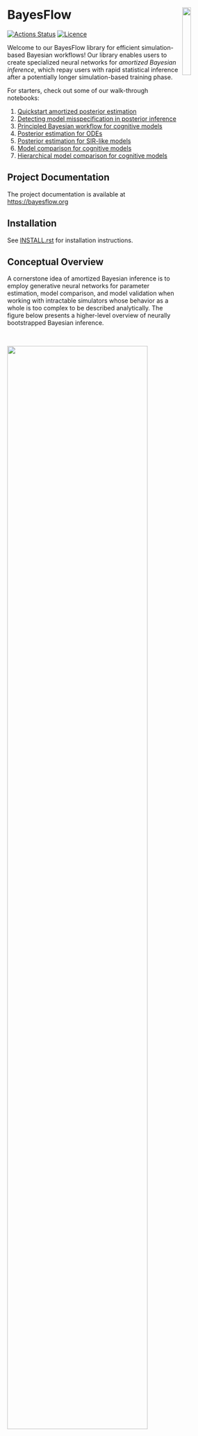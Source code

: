 # BayesFlow <img src="https://github.com/stefanradev93/BayesFlow/blob/master/img/bayesflow_hex.png?raw=true" align="right" width=20% height=20% />

[![Actions Status](https://github.com/stefanradev93/bayesflow/workflows/Tests/badge.svg)](https://github.com/stefanradev93/bayesflow/actions)
[![Licence](https://img.shields.io/github/license/stefanradev93/BayesFlow)](https://img.shields.io/github/license/stefanradev93/BayesFlow)

Welcome to our BayesFlow library for efficient simulation-based Bayesian workflows! Our library enables users to create specialized neural networks for *amortized Bayesian inference*, which repay users with rapid statistical inference after a potentially longer simulation-based training phase.

For starters, check out some of our walk-through notebooks:

1. [Quickstart amortized posterior estimation](examples/Intro_Amortized_Posterior_Estimation.ipynb)
2. [Detecting model misspecification in posterior inference](examples/Model_Misspecification.ipynb)
3. [Principled Bayesian workflow for cognitive models](examples/LCA_Model_Posterior_Estimation.ipynb)
4. [Posterior estimation for ODEs](examples/Linear_ODE_system.ipynb)
5. [Posterior estimation for SIR-like models](examples/Covid19_Initial_Posterior_Estimation.ipynb)
6. [Model comparison for cognitive models](examples/Model_Comparison_MPT.ipynb)
7. [Hierarchical model comparison for cognitive models](examples/Hierarchical_Model_Comparison_MPT.ipynb)

## Project Documentation

The project documentation is available at <https://bayesflow.org>

## Installation

See [INSTALL.rst](INSTALL.rst) for installation instructions.

## Conceptual Overview

A cornerstone idea of amortized Bayesian inference is to employ generative
neural networks for parameter estimation, model comparison, and model validation
when working with intractable simulators whose behavior as a whole is too
complex to be described analytically. The figure below presents a higher-level
overview of neurally bootstrapped Bayesian inference.

<img src="https://github.com/stefanradev93/BayesFlow/blob/master/img/high_level_framework.png?raw=true" width=80% height=80%>

## Getting Started: Parameter Estimation

The core functionality of BayesFlow is amortized Bayesian posterior estimation, as described in our paper:

Radev, S. T., Mertens, U. K., Voss, A., Ardizzone, L., & Köthe, U. (2020).
BayesFlow: Learning complex stochastic models with invertible neural networks.
<em>IEEE Transactions on Neural Networks and Learning Systems</em>, available
for free at: https://arxiv.org/abs/2003.06281.

However, since then, we have substantially extended the BayesFlow library such that
it is now much more general and cleaner than what we describe in the above paper.

### Minimal Example

```python
import numpy as np
import bayesflow as bf
```

To introduce you to the basic workflow of the library, let's consider
a simple 2D Gaussian model, from which we want to obtain
posterior inference.  We assume a Gaussian simulator (likelihood)
and a Gaussian prior for the means of the two components,
which are our only model parameters in this example:

```python
def simulator(theta, n_obs=50, scale=1.0):
    return np.random.default_rng().normal(loc=theta, scale=scale, size=(n_obs, theta.shape[0]))

def prior(D=2, mu=0., sigma=1.0):
    return np.random.default_rng().normal(loc=mu, scale=sigma, size=D)
```

Then, we connect the `prior` with the `simulator` using a `GenerativeModel` wrapper:

```python
generative_model = bf.simulation.GenerativeModel(prior, simulator)
```

Next, we create our BayesFlow setup consisting of a summary and an inference network:

```python
summary_net = bf.networks.DeepSet()
inference_net = bf.networks.InvertibleNetwork(num_params=2)
amortized_posterior = bf.amortizers.AmortizedPosterior(inference_net, summary_net)
```

Finally, we connect the networks with the generative model via a `Trainer` instance:

```python
trainer = bf.trainers.Trainer(amortizer=amortized_posterior, generative_model=generative_model)
```

We are now ready to train an amortized posterior approximator. For instance,
to run online training, we simply call:

```python
losses = trainer.train_online(epochs=10, iterations_per_epoch=500, batch_size=32)
```

Before inference, we can use simulation-based calibration (SBC,
https://arxiv.org/abs/1804.06788) to check the computational faithfulness of
the model-amortizer combination:

```python
fig = trainer.diagnose_sbc_histograms()
```

<img src="https://github.com/stefanradev93/BayesFlow/blob/master/img/showcase_sbc.png?raw=true" width=65% height=65%>

The histograms are roughly uniform and lie within the expected range for
well-calibrated inference algorithms as indicated by the shaded gray areas.
Accordingly, our amortizer seems to have converged to the intended target.

Amortized inference on new (real or simulated) data is then easy and fast.
For example, we can simulate 200 new data sets and generate 500 posterior draws
per data set:

```python
new_sims = trainer.configurator(generative_model(200))
posterior_draws = amortized_posterior.sample(new_sims, n_samples=500)
```

We can then quickly inspect the how well the model can recover its parameters
across the simulated data sets.

```python
fig = bf.diagnostics.plot_recovery(posterior_draws, new_sims['parameters'])
```

<img src="https://github.com/stefanradev93/BayesFlow/blob/master/img/showcase_recovery.png?raw=true" width=65% height=65%>

For any individual data set, we can also compare the parameters' posteriors with
their corresponding priors:

```python
fig = bf.diagnostics.plot_posterior_2d(posterior_draws[0], prior=generative_model.prior)
```

<img src="https://github.com/stefanradev93/BayesFlow/blob/master/img/showcase_posterior.png?raw=true" width=45% height=45%>

We see clearly how the posterior shrinks relative to the prior for both
model parameters as a result of conditioning on the data.

### References and Further Reading

- Radev, S. T., Mertens, U. K., Voss, A., Ardizzone, L., & Köthe, U. (2020).
BayesFlow: Learning complex stochastic models with invertible neural networks.
<em>IEEE Transactions on Neural Networks and Learning Systems</em>, available
for free at: https://arxiv.org/abs/2003.06281.

- Radev, S. T., Graw, F., Chen, S., Mutters, N. T., Eichel, V. M., Bärnighausen, T., & Köthe, U. (2021).
OutbreakFlow: Model-based Bayesian inference of disease outbreak dynamics with invertible neural networks and its application to the COVID-19 pandemics in Germany. <em>PLoS computational biology</em>, 17(10), e1009472.

- Bieringer, S., Butter, A., Heimel, T., Höche, S., Köthe, U., Plehn, T., & Radev, S. T. (2021).
Measuring QCD splittings with invertible networks. <em>SciPost Physics</em>, 10(6), 126.

- von Krause, M., Radev, S. T., & Voss, A. (2022).
Mental speed is high until age 60 as revealed by analysis of over a million participants.
<em>Nature Human Behaviour</em>, 6(5), 700-708.

## Model Misspecification

What if we are dealing with misspecified models? That is, how faithful is our
amortized inference if the generative model is a poor representation of reality?
A modified loss function optimizes the learned summary statistics towards a unit
Gaussian and reliably detects model misspecification during inference time.

![](https://github.com/stefanradev93/BayesFlow/blob/master/docs/source/images/model_misspecification_amortized_sbi.png?raw=true)

In order to use this method, you should only provide the `summary_loss_fun` argument
to the `AmortizedPosterior` instance:

```python
amortized_posterior = bf.amortizers.AmortizedPosterior(inference_net, summary_net, summary_loss_fun='MMD')
```

The amortizer knows how to combine its losses and you can inspect the summary space for outliers during inference.

### References and Further Reading

- Schmitt, M., Bürkner P. C., Köthe U., & Radev S. T. (2021). Detecting Model
Misspecification in Amortized Bayesian Inference with Neural Networks. <em>ArXiv
preprint</em>, available for free at: https://arxiv.org/abs/2112.08866

## Model Comparison

BayesFlow can not only be used for parameter estimation, but also to perform approximate Bayesian model comparison via posterior model probabilities or Bayes factors.
Let's extend the minimal example from before with a second model $M_2$ that we want to compare with our original model $M_1$:

```python
def simulator(theta, n_obs=50, scale=1.0):
    return np.random.default_rng().normal(loc=theta, scale=scale, size=(n_obs, theta.shape[0]))

def prior_m1(D=2, mu=0., sigma=1.0):
    return np.random.default_rng().normal(loc=mu, scale=sigma, size=D)

def prior_m2(D=2, mu=2., sigma=1.0):
    return np.random.default_rng().normal(loc=mu, scale=sigma, size=D)
```

For the purpose of this illustration, the two toy models only differ with respect to their prior specification ($M_1: \mu = 0, M_2: \mu = 2$). We create both models as before and use a `MultiGenerativeModel` wrapper to combine them in a `meta_model`:

```python
model_m1 = bf.simulation.GenerativeModel(prior_m1, simulator, simulator_is_batched=False)
model_m2 = bf.simulation.GenerativeModel(prior_m2, simulator, simulator_is_batched=False)
meta_model = bf.simulation.MultiGenerativeModel([model_m1, model_m2])
```

Next, we construct our neural network with a `PMPNetwork` for approximating posterior model probabilities:

```python
summary_net = bf.networks.DeepSet()
probability_net = bf.networks.PMPNetwork(num_models=2)
amortized_bmc = bf.amortizers.AmortizedModelComparison(probability_net, summary_net)
```

We combine all previous steps with a `Trainer` instance and train the neural approximator:

```python
trainer = bf.trainers.Trainer(amortizer=amortized_bmc, generative_model=meta_model)
losses = trainer.train_online(epochs=3, iterations_per_epoch=100, batch_size=32)
```

Let's simulate data sets from our models to check our networks' performance:

```python
sims = trainer.configurator(meta_model(5000))
```

When feeding the data to our trained network, we almost immediately obtain posterior model probabilities for each of the 5000 data sets:

```python
model_probs = amortized_bmc.posterior_probs(sims)
```

How good are these predicted probabilities in the closed world? We can have a look at the calibration:

```python
cal_curves = bf.diagnostics.plot_calibration_curves(sims["model_indices"], model_probs)
```

<img src="https://github.com/stefanradev93/BayesFlow/blob/master/img/showcase_calibration_curves.png?raw=true" width=65% height=65%>

Our approximator shows excellent calibration, with the calibration curve being closely aligned to the diagonal, an expected calibration error (ECE) near 0 and most predicted probabilities being certain of the model underlying a data set. We can further assess patterns of misclassification with a confusion matrix:

```python
conf_matrix = bf.diagnostics.plot_confusion_matrix(sims["model_indices"], model_probs)
```

<img src="https://github.com/stefanradev93/BayesFlow/blob/master/img/showcase_confusion_matrix.png?raw=true" width=44% height=44%>

For the vast majority of simulated data sets, the "true" data-generating model is correctly identified. With these diagnostic results backing us up, we can proceed and apply our trained network to empirical data.

BayesFlow is also able to conduct model comparison for hierarchical models. See this [tutorial notebook](examples/Hierarchical_Model_Comparison_MPT.ipynb) for an introduction to the associated workflow.

### References and Further Reading

- Radev S. T., D’Alessandro M., Mertens U. K., Voss A., Köthe U., & Bürkner P.
C. (2021). Amortized Bayesian Model Comparison with Evidental Deep Learning.
<em>IEEE Transactions on Neural Networks and Learning Systems</em>.
doi:10.1109/TNNLS.2021.3124052 available for free at: https://arxiv.org/abs/2004.10629

- Schmitt, M., Radev, S. T., & Bürkner, P. C. (2022). Meta-Uncertainty in
Bayesian Model Comparison. In <em>International Conference on Artificial Intelligence
and Statistics</em>, 11-29, PMLR, available for free at: https://arxiv.org/abs/2210.07278

- Elsemüller, L., Schnuerch, M., Bürkner, P. C., & Radev, S. T. (2023). A Deep
Learning Method for Comparing Bayesian Hierarchical Models. <em>ArXiv preprint</em>,
available for free at: https://arxiv.org/abs/2301.11873

## Likelihood Emulation

In order to learn the exchangeable (i.e., permutation invariant) likelihood from the minimal example instead of the posterior, you may use the `AmortizedLikelihood` wrapper:

```python
likelihood_net = bf.networks.InvertibleNetwork(num_params=2)
amortized_likelihood = bf.amortizers.AmortizedLikelihood(likelihood_net)
```

This wrapper can interact with a `Trainer` instance in the same way as the `AmortizedPosterior`. Finally, you can also learn the likelihood and the posterior *simultaneously* by using the `AmortizedPosteriorLikelihood` wrapper and choosing your preferred training scheme:

```python
joint_amortizer = bf.amortizers.AmortizedPosteriorLikelihood(amortized_posterior, amortized_likelihood)
```

Learning both densities enables us to approximate marginal likelihoods or perform approximate leave-one-out cross-validation (LOO-CV) for prior or posterior predictive model comparison, respectively.

### References and Further Reading

Radev, S. T., Schmitt, M., Pratz, V., Picchini, U., Köthe, U., & Bürkner, P. C. (2023). 
JANA: Jointly Amortized Neural Approximation of Complex Bayesian Models. <em>arXiv preprint</em>,
available for free at: https://arxiv.org/abs/2302.09125

## Support
This work is supported by the Deutsche Forschungsgemeinschaft (DFG, German Research Foundation) under Germany’s Excellence Strategy -– EXC-2181 - 390900948 (the Heidelberg Cluster of Excellence STRUCTURES) and -- EXC-2075 - 390740016 (the Stuttgart Cluster of Excellence SimTech), the Informatics for Life initiative funded by the Klaus Tschira Foundation, and Google Cloud through the Academic Research Grants program.


# Citing BayesFlow

You can cite BayesFlow along the lines of:

- We estimated the approximate posterior distribution with neural posterior estimation and learned summary statistics (NPE; Radev et al., 2020) via the BayesFlow software for amortized Bayesian workflows (Radev et al., 2023b).
- We trained a neural likelihood estimator (NLE; Papamakarios et al., 2019) via the BayesFlow software for amortized Bayesian workflows (Radev et al., 2023b).
- We sampled from the approximate joint distribution $p(x, \theta)$ using jointly amortized neural approximation (JANA; Radev et al., 2023a), as implemented in the BayesFlow software for amortized Bayesian workflows (Radev et al., 2023b).

1. Radev, S. T., Schmitt, M., Schumacher, L., Elsemüller, L., Pratz, V., Schälte, Y., Köthe, U., & Bürkner, P.-C. (2023). BayesFlow: Amortized Bayesian Workflows With Neural Networks. *arXiv:2306.16015*. ([arXiv paper](https://arxiv.org/abs/2306.16015))
2. Radev, S. T., Mertens, U. K., Voss, A., Ardizzone, L., Köthe, U. (2020). BayesFlow: Learning Complex Stochastic Models With Invertible Neural Networks. IEEE Trans Neural Netw Learn Syst. 33(4). 1452-1466.
3. Radev, S. T., Schmitt, M., Pratz, V., Picchini, U., Köthe, U., & Bürkner, P.-C. (2023). JANA: Jointly Amortized Neural Approximation of Complex Bayesian Models. *39th conference on Uncertainty in Artificial Intelligence*. ([UAI Proceedings](https://openreview.net/forum?id=dS3wVICQrU0))

**BibTeX:**

```
@misc{radev2023bayesflow,
 title = {BayesFlow: Amortized Bayesian Workflows With Neural Networks},
 author = {Stefan T Radev and Marvin Schmitt and Lukas Schumacher and Lasse Elsem\"{u}ller and Valentin Pratz and Yannik Sch\"{a}lte and Ullrich K\"{o}the and Paul-Christian B\"{u}rkner},
 year = {2023},
 publisher= {arXiv},
 url={https://arxiv.org/abs/2306.16015}
}

@article{radev2020bayesflow,
  doi = {10.1109/TNNLS.2020.3042395},
  year = {2020},
  title = {{BayesFlow}: Learning Complex Stochastic Models With Invertible Neural Networks},
  journal = {IEEE Transactions on Neural Networks and Learning Systems},
  author = {Radev, Stefan T and Mertens, Ulf K and Voss, A and Ardizzone, L and K\"{o}the, U},
}

@inproceedings{radev2023jana,
 title={{JANA}: Jointly Amortized Neural Approximation of Complex Bayesian Models},
 author={Stefan T. Radev and Marvin Schmitt and Valentin Pratz and Umberto Picchini and Ullrich Koethe and Paul-Christian Buerkner},
 booktitle={The 39th Conference on Uncertainty in Artificial Intelligence},
 year={2023},
 url={https://openreview.net/forum?id=dS3wVICQrU0}
}
```
